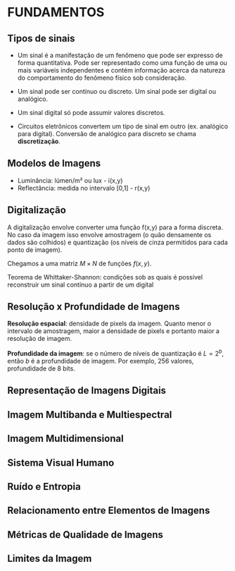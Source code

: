 # FUNDAMENTOS

## Tipos de sinais

- Um sinal é a manifestação de um fenômeno que pode ser expresso de forma quantitativa. Pode ser representado como uma função de uma ou mais variáveis independentes e contém informação acerca da natureza do comportamento do fenômeno físico sob consideração.

- Um sinal pode ser contínuo ou discreto. Um sinal pode ser digital ou analógico.

- Um sinal digital só pode assumir valores discretos.

- Circuitos eletrônicos convertem um tipo de sinal em outro (ex. analógico para digital). Conversão de analógico para discreto se chama **discretização**.



## Modelos de Imagens

- Luminância: lúmen/m² ou lux - i(x,y)
- Reflectância: medida no intervalo [0,1] - r(x,y)

## Digitalização

A digitalização envolve converter uma função f(x,y) para a forma discreta. No caso da imagem isso envolve amostragem (o quão densamente os dados são colhidos) e quantização (os níveis de cinza permitidos para cada ponto de imagem).

Chegamos a uma matriz $M \times N$ de funções $f(x,y)$.

Teorema de Whittaker-Shannon: condições sob as quais é possível reconstruir um sinal contínuo a partir de um digital



## Resolução x Profundidade de Imagens

**Resolução espacial**: densidade de pixels da imagem. Quanto menor o intervalo de amostragem, maior a densidade de pixels e portanto maior a resolução de imagem.

**Profundidade da imagem**: se o número de níveis de quantização é $L = 2^b$, então $b$ é a profundidade de imagem. Por exemplo, 256 valores, profundidade de 8 bits.

## Representação de Imagens Digitais

## Imagem Multibanda e Multiespectral

## Imagem Multidimensional

## Sistema Visual Humano

## Ruído e Entropia

## Relacionamento entre Elementos de Imagens

## Métricas de Qualidade de Imagens

## Limites da Imagem
